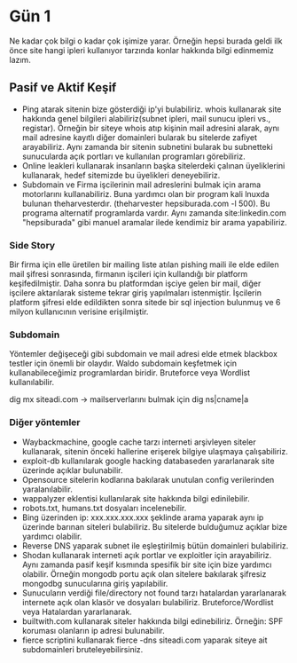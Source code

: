 # Gün 1
Ne kadar çok bilgi o kadar çok işimize yarar. Örneğin hepsi burada geldi ilk önce site hangi ipleri kullanıyor tarzında konlar hakkında bilgi edinmemiz lazım. 

## Pasif ve Aktif Keşif
- Ping atarak sitenin bize gösterdiği ip'yi bulabiliriz. whois kullanarak site hakkında genel bilgileri alabiliriz(subnet ipleri, mail sunucu ipleri vs., registar). Örneğin bir siteye whois atıp kişinin mail adresini alarak, aynı mail adresine kayıtlı diğer domainleri bularak bu sitelerde zafiyet arayabiliriz. Aynı zamanda bir sitenin subnetini bularak bu subnetteki sunucularda açık portları ve kullanılan programları görebiliriz.
- Online leakleri kullanarak insanların başka sitelerdeki çalınan üyeliklerini kullanarak, hedef sitemizde bu üyelikleri deneyebiliriz.
- Subdomain ve Firma işcilerinin mail adreslerini bulmak için arama motorlarını kullanabiliriz. Buna yardımcı olan bir program kali lnuxda bulunan theharvesterdır. (theharvester hepsiburada.com -l 500). Bu programa alternatif programlarda vardır. Aynı zamanda site:linkedin.com "hepsiburada" gibi manuel aramalar ilede kendimiz bir arama yapabiliriz.
### Side Story
Bir firma için elle üretilen bir mailing liste atılan pishing maili ile elde edilen mail şifresi sonrasında, firmanın işcileri için kullandığı bir platform keşifedilmiştir. Daha sonra bu platformdan işciye gelen bir mail, diğer işcilere aktarılarak sisteme tekrar giriş yapılmaları istenmiştir. İşcilerin platform şifresi elde edildikten sonra sitede bir sql injection bulunmuş ve 6 milyon kullanıcının verisine erişilmiştir.

### Subdomain
Yöntemler değişeceği gibi subdomain ve mail adresi elde etmek blackbox testler için önemli bir olaydır. Waldo subdomain keşfetmek için kullanabileceğimiz programlardan biridir. Bruteforce veya Wordlist kullanılabilir.

dig mx siteadi.com -> mailserverlarını bulmak için
dig ns|cname|a

### Diğer yöntemler
- Waybackmachine, google cache tarzı interneti arşivleyen siteler kullanarak, sitenin önceki hallerine erişerek bilgiye ulaşmaya çalışabiliriz.
- exploit-db kullanılarak google hacking databaseden yararlanarak site üzerinde açıklar bulunabilir.
- Opensource sitelerin kodlarına bakılarak unutulan config verilerinden yaralanılabilir.
- wappalyzer eklentisi kullanılarak site hakkında bilgi edinilebilir.
- robots.txt, humans.txt dosyaları incelenebilir.
- Bing üzerinden ip: xxx.xxx.xxx.xxx şeklinde arama yaparak aynı ip üzerinde barınan siteleri bulabiliriz. Bu sitelerde bulduğumuz açıklar bize yardımcı olabilir.
- Reverse DNS yaparak subnet ile eşleştirilmiş bütün domainleri bulabiliriz.
- Shodan kullanarak interneti açık portlar ve exploitler için arayabiliriz. Aynı zamanda pasif keşif kısmında spesifik bir site için bize yardımcı olabilir. Örneğin mongodb portu açık olan sitelere bakılarak şifresiz mongodbg sunucularına giriş yapılabilir.
- Sunucuların verdiği file/directory not found tarzı hatalardan yararlanarak internete açık olan klasör ve dosyaları bulabiliriz. Bruteforce/Wordlist veya Hatalardan yararlanarak.
- builtwith.com kullanarak siteler hakkında bilgi edinebiliriz. Örneğin: SPF koruması olanların ip adresi bulunabilir.
- fierce scriptini kullanarak fierce -dns siteadi.com yaparak siteye ait subdomainleri bruteleyebilirsiniz.
